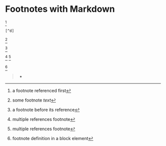 # Footnotes with Markdown

[^c]

```{note}
[^d]
```

[^a]

[^a]: some footnote *text*

[^b]: a footnote before its reference

[^b]

[^c]: a footnote referenced first

[^d]: a footnote referenced in a directive

[^123] [^123]

[^123]: multiple references footnote

[^x]: an unreferenced footnote

[^e]

> - [^e]: footnote definition in a block element
